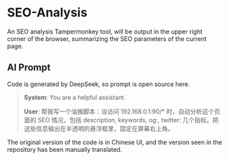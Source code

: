 # SEO-Analysis

An SEO analysis Tampermonkey tool, will be output in the upper right corner of the browser, summarizing the SEO parameters of the current page.

## AI Prompt

Code is generated by DeepSeek, so prompt is open source here.

> **System**: You are a helpful assistant.
> 
> **User**: 帮我写一个油猴脚本：当访问 192.168.0.1:90/* 时，自动分析这个页面的 SEO 情况，包括 description, keywords, og:, twitter: 几个指标。把这些信息输出在半透明的悬浮框里，固定在屏幕右上角。

The original version of the code is in Chinese UI, and the version seen in the repository has been manually translated.
